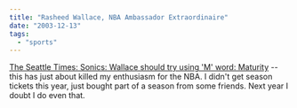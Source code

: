 ```yaml
---
title: "Rasheed Wallace, NBA Ambassador Extraordinaire"
date: "2003-12-13"
tags: 
  - "sports"
---
```


[The Seattle Times: Sonics: Wallace should try using 'M' word: Maturity](http://seattletimes.nwsource.com/html/sonics/2001813072_kell12.html "The Seattle Times: Sonics: Wallace should try using 'M' word: Maturity") -- this has just about killed my enthusiasm for the NBA. I didn't get season tickets this year, just bought part of a season from some friends. Next year I doubt I do even that.
